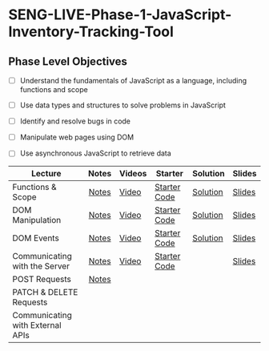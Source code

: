 # SENG-LIVE-Phase-1-JavaScript-Inventory-Tracking-Tool
## Phase Level Objectives
- [ ] Understand the fundamentals of JavaScript as a language, including functions and scope
- [ ] Use data types and structures to solve problems in JavaScript
- [ ] Identify and resolve bugs in code
- [ ] Manipulate web pages using DOM
- [ ] Use asynchronous JavaScript to retrieve data


| Lecture                          |                                                   Notes                                                   | Videos                                               | Starter                                                                                                                | Solution                                                                                                        | Slides                                                                                                                        |
| -------------------------------- | :-------------------------------------------------------------------------------------------------------: | ---------------------------------------------------- | ---------------------------------------------------------------------------------------------------------------------- | --------------------------------------------------------------------------------------------------------------- | ----------------------------------------------------------------------------------------------------------------------------- |
| Functions & Scope                | [Notes](https://docs.google.com/document/d/1PZZ7wYKGDo0qAH1NpheCrKRjeqazLoKAV__sEWNcjgQ/edit?usp=sharing) | [Video](https://www.youtube.com/watch?v=GqAvAu-JyJ8) | [Starter Code](https://github.com/learn-co-students/west-se-050123-phase-1/tree/main/01_Functions_%26_Scope)           | [Solution](https://github.com/learn-co-students/west-se-050123-phase-1/tree/01_solution/01_Functions_%26_Scope) | [Slides](https://raw.githack.com/learn-co-students/west-se-050123-phase-1/main/01_Functions_&_Scope/assets/export/index.html) |
| DOM Manipulation                 | [Notes](https://docs.google.com/document/d/1PZZ7wYKGDo0qAH1NpheCrKRjeqazLoKAV__sEWNcjgQ/edit?usp=sharing) | [Video](https://www.youtube.com/watch?v=BVMXfA3eayI) | [Starter Code](https://github.com/learn-co-students/west-se-050123-phase-1/tree/main/02_DOM_Manipulation)              | [Solution](https://github.com/learn-co-students/west-se-050123-phase-1/tree/02_solution/02_DOM_Manipulation)    | [Slides](https://raw.githack.com/learn-co-students/west-se-050123-phase-1/main/02_DOM_Manipulation/assets/export/index.html)  |
| DOM Events                       | [Notes](https://docs.google.com/document/d/1PZZ7wYKGDo0qAH1NpheCrKRjeqazLoKAV__sEWNcjgQ/edit?usp=sharing) | [Video](https://www.youtube.com/watch?v=n2E3LeFv-HA) | [Starter Code](https://github.com/learn-co-students/west-se-050123-phase-1/tree/main/03_DOM_Events)                    | [Solution](https://github.com/learn-co-students/west-se-050123-phase-1/tree/03_solution/03_DOM_Events)          | [Slides](https://raw.githack.com/learn-co-students/west-se-050123-phase-1/main/03_DOM_Events/assets/export/index.html)        |
| Communicating with the Server    | [Notes](https://docs.google.com/document/d/1PZZ7wYKGDo0qAH1NpheCrKRjeqazLoKAV__sEWNcjgQ/edit?usp=sharing) | [Video](https://www.youtube.com/watch?v=tt5pnQj3mhM) | [Starter Code](https://github.com/learn-co-students/west-se-050123-phase-1/tree/main/04_Communicating_with_the_Server) |                                                                                                                 | [Slides](https://raw.githack.com/learn-co-students/west-se-050123-phase-1/main/04_Communicating_with_the_Server/assets/export/index.html) |
| POST Requests                    | [Notes](https://docs.google.com/document/d/1PZZ7wYKGDo0qAH1NpheCrKRjeqazLoKAV__sEWNcjgQ/edit?usp=sharing) |                                                      |                                                                                                                        |                                                                                                                 |                                                                                                                               |
| PATCH & DELETE Requests          |                                                                                                           |                                                      |                                                                                                                        |                                                                                                                 |                                                                                                                               |
| Communicating with External APIs |                                                                                                           |                                                      |                                                                                                                        |                                                                                                                 |                                                                                                                               |
